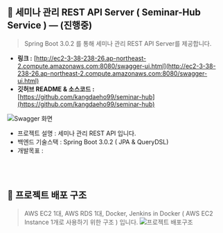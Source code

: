 ## **🤝 세미나 관리 REST API Server ( Seminar-Hub Service )   — (진행중)**
> Spring Boot 3.0.2 를 통해 세미나 관리 REST API Server를 제공합니다. 

- **링크 :** [http://ec2-3-38-238-26.ap-northeast-2.compute.amazonaws.com:8080/swagger-ui.html](http://ec2-3-38-238-26.ap-northeast-2.compute.amazonaws.com:8080/swagger-ui.html)
- **깃허브 README & 소스코드 :**    
    [https://github.com/kangdaeho99/seminar-hub](https://github.com/kangdaeho99/seminar-hub)

![Swagger 화면](https://github.com/kangdaeho99/seminar-hub/assets/48047377/764ea046-0d35-4fbf-a64b-d75a3018e3f2)

- 프로젝트 설명 : 세미나 관리 REST API 입니다.
- 백엔드 기술스택 : Spring Boot 3.0.2 ( JPA & QueryDSL)
- 개발목표 :

<br/>
<br/>


## 📕 프로젝트 배포 구조
> AWS EC2 1대, AWS RDS 1대, Docker, Jenkins in Docker ( AWS EC2 Instance 1개로 사용하기 위한 구조 ) 입니다.
![프로젝트 배포구조](https://user-images.githubusercontent.com/48047377/252376158-f1711893-77c7-4777-86bd-9c59f99e7a39.PNG)

<br/><br/>
